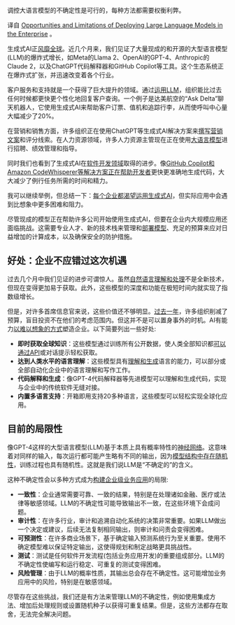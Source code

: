 <!--
# 在企业环境中应用大语言模型的机遇与限制
https://cdn.thenewstack.io/media/2023/10/17ae17a7-brain-8258274_1280-1024x766.jpg
Image by Pete Linforth from Pixabay.
 -->

调控大语言模型的不确定性是可行的，每种方法都需要权衡利弊。


译自 [Opportunities and Limitations of Deploying Large Language Models in the Enterprise](https://thenewstack.io/opportunities-and-limitations-of-deploying-large-language-models-in-the-enterprise/) 。

生成式AI正[风靡全球](https://thenewstack.io/how-generative-ai-can-increase-developer-productivity-now/)。近几个月来，我们见证了大量现成的和开源的大型语言模型(LLM)的爆炸式增长，如Meta的Llama 2、OpenAI的GPT-4、Anthropic的Claude 2，以及ChatGPT代码解释器和GitHub Copilot等工具。这个生态系统正在爆炸式扩张，并迅速改变着各个行业。

客户服务和支持就是一个获得了巨大提升的领域。通过[运用LLM](https://thenewstack.io/fixie-and-its-agent-approach-to-leveraging-llms/)，组织能比过去任何时候都更快更个性化地回复客户查询。一个例子是达美航空的“Ask Delta”聊天机器人，它使用生成式AI来帮助客户订票、值机和追踪行李，从而使呼叫中心量大幅减少了20%。

在营销和销售方面，许多组织正在使用ChatGPT等生成式AI解决方案来[撰写营销文案](https://thenewstack.io/generative-ai-dont-fire-your-copywriters-just-yet/)和评分线索。在人力资源领域，许多人力资源主管现在正在使用[大语言模型](https://thenewstack.io/how-to-reduce-the-hallucinations-from-large-language-models/)进行招聘、绩效管理和指导。

同时我们也看到了生成式AI在[软件开发领域](https://thenewstack.io/tns-research-devops-factions-software-development-world/)取得的进步。像[GitHub Copilot和Amazon CodeWhisperer等解决方案正在帮助开发者](https://thenewstack.io/github-copilot-a-powerful-controversial-autocomplete-for-developers/)更快更准确地生成代码，大大减少了例行任务所需的时间和精力。

我可以继续举例，但总结一下：[每个企业都渴望运用生成式AI](https://thenewstack.io/the-digital-feedback-loop-powering-next-generation-businesses/)，但实际应用中会遇到比想象中更多困难和阻力。

尽管现成的模型正在帮助许多公司开始使用生成式AI，但要在企业内大规模应用还面临挑战。这需要专业人才、新的技术栈来管理和[部署模型](https://thenewstack.io/arrikto-ml-model-deployments-on-kubernetes-can-get-better/)、充足的预算来应对日益增加的计算成本，以及确保安全的防护措施。

## 好处：企业不应错过这次机遇

过去几个月中我们见证的进步可谓惊人。虽然[自然语言理解和处理](https://thenewstack.io/recent-advances-deep-learning-natural-language-processing/)不是全新技术，但现在变得更加易于获取。此外，这些模型的深度和功能在极短时间内就实现了指数级增长。

但是，对许多首席信息官来说，这些价值还不够明显。[过去一年](https://thenewstack.io/time-spent-on-project-licensing-and-dependencies-declined-in-last-year/)，许多组织削减了预算，盲目投资不在他们的考虑范围内。但这并不是可以置身事外的时机。AI有能力[以难以想象的方式](https://thenewstack.io/will-blockchain-change-way-businesses-operate/)塑造企业。以下简要列出一些好处:

- **即时获取全球知识**：这些模型通过训练所有公开数据，使人类全部知识都[可以通过API](https://thenewstack.io/with-auth0-purchase-okta-will-boost-access-apis-for-developers/)或对话提示轻松获取。
- **达到人类水平的语言理解**：这些模型具有[理解和生成](https://thenewstack.io/vector-primer-understand-the-lingua-franca-of-generative-ai/)语言的能力，可以部分或全部自动化企业中的语言理解和写作工作。
- **代码解释和生成**：像GPT-4代码解释器等先进模型可以理解和生成代码，实现与企业中的传统软件无缝对接。
- **内置多语言支持**：开箱即用支持20多种语言，这些模型可以轻松实现全球化应用。

## 目前的局限性

像GPT-4这样的大型语言模型(LLM)基于本质上具有概率特性的[神经网络](https://thenewstack.io/facebooks-open-ai-research-uses-gpu-neural-networks/)。这意味着对同样的输入，每次运行都可能产生略有不同的输出，因为[模型结构中存在随机性](https://thenewstack.io/how-to-choose-and-model-time-series-databases/)，训练过程也具有随机性。这就是我们说LLM是“不确定的”的含义。

这种不确定性会以多种方式成为[构建企业级业务应用](https://thenewstack.io/how-to-build-applications-over-streaming-data-the-right-way/)的局限:

- **一致性**：企业通常需要可靠、一致的结果，特别是在处理诸如金融、医疗或法律等敏感领域。LLM的不确定性可能导致输出不一致，在这些环境下会成问题。
- **审计性**：在许多行业，审计和追溯自动化系统的决策非常重要。如果LLM做出一个决定或建议，后续无法复制相同输出，则审计和问责会变得困难。
- **可预测性**：在许多商业场景下，基于确定输入预测系统行为至关重要。使用不确定模型难以保证特定输出，这使得规划和制定战略更具挑战性。
- **测试**：测试是任何软件开发流程(包括业务应用开发)的重要组成部分。LLM的不确定性使编写和运行稳定、可重复的测试变得困难。
- **风险管理**：由于LLM的概率性质，其输出总会存在不确定性。这可能增加业务应用中的风险，特别是在敏感领域。

尽管存在这些挑战，我们还是有方法来管理LLM的不确定性，例如使用集成方法、增加后处理规则或设置随机种子以获得可重复结果。但是，这些方法都存在取舍，无法完全解决问题。
